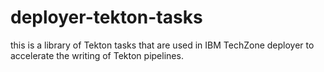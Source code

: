 # deployer-tekton-tasks
this is a library of Tekton tasks that are used in IBM TechZone deployer to accelerate the writing of Tekton pipelines.
